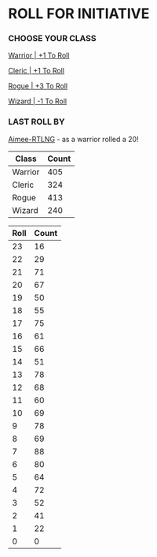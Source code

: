 # ROLL FOR INITIATIVE
### CHOOSE YOUR CLASS

[Warrior | +1 To Roll](https://github.com/benjaminsampica/benjaminsampica/issues/new?title=roll%7Cwarrior&body=Just+click+%27Submit+new+issue%27.)

[Cleric | +1 To Roll](https://github.com/benjaminsampica/benjaminsampica/issues/new?title=roll%7Ccleric&body=Just+click+%27Submit+new+issue%27.)

[Rogue | +3 To Roll](https://github.com/benjaminsampica/benjaminsampica/issues/new?title=roll%7Crogue&body=Just+click+%27Submit+new+issue%27.)

[Wizard | -1 To Roll](https://github.com/benjaminsampica/benjaminsampica/issues/new?title=roll%7Cwizard&body=Just+click+%27Submit+new+issue%27.)
### LAST ROLL BY
[Aimee-RTLNG](https://www.github.com/Aimee-RTLNG) - as a warrior rolled a 20!

|Class|Count|
|-|-|
|Warrior|405|
|Cleric|324|
|Rogue|413|
|Wizard|240|

|Roll|Count|
|-|-|
|23|16
|22|29
|21|71
|20|67
|19|50
|18|55
|17|75
|16|61
|15|66
|14|51
|13|78
|12|68
|11|60
|10|69
|9|78
|8|69
|7|88
|6|80
|5|64
|4|72
|3|52
|2|41
|1|22
|0|0
